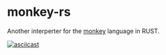 # monkey-rs

Another interperter for the [monkey]() language in RUST.


[![asciicast](https://asciinema.org/a/403574.svg)](https://asciinema.org/a/403574)
